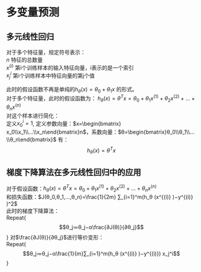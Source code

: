 <style>
img{
    width: 30%;
    padding-left: 20%;
}
</style>
# 多变量预测
## 多元线性回归
对于多个特征量，规定符号表示：  
$n$ 特征的总数量  
$x^{(i)}$  第i个训练样本的输入特征向量，i表示的是一个索引    
$x_j^i$  第i个训练样本中特征向量的第j个值  

此时的假设函数不再是单纯的$h_θ (x)=θ_0+θ_1 x$ 的形式。  
对于多个特征量，此时的假设函数为： 
$h_θ (x)=θ^T x=θ_0+θ_1 x^{(1)}+θ_2 x^{(2)}+…+θ_n x^{(n)}$  
对这个样本进行简化：  
定义$x_0^i=1$, 定义参数向量：$x=\begin{bmatrix} x_0\\x_1\\...\\x_n\end{bmatrix}n$，系数向量：$θ=\begin{bmatrix}θ_0\\θ_1\\…\\θ_n\end{bmatrix}$
有： 
$$h_θ (x)=θ^T x$$  
## 梯度下降算法在多元线性回归中的应用
对于假设函数：$h_θ (x)=θ^T x=θ_0+θ_1 x^{(1)}+θ_2 x^{(2)}+…+θ_n x^{(n)}$  
和损失函数：$J(θ_0,θ_1,…,θ_n)=\frac{1}{2m} ∑_{i=1}^m(h_θ (x^{(i)} )−y^{(i)} )^2$    
此时的梯度下降算法：  
Repeat{
$$θ_j≔θ_j−α\frac{∂J(θ)}{∂θ_j}$$
}
对$\frac{∂J(θ)}{∂θ_j}$进行等价变形：  
Repeat{
$$θ_j≔θ_j−α\frac{1}{m}∑_{i=1}^m(h_θ (x^{(i)} )−y^{(i)})  x_j^i$$
}
